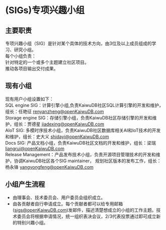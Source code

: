 # (SIGs)专项兴趣小组

## **主要职责**

专项兴趣小组（SIG）是针对某个具体的技术方向，由3位及以上成员组成的学习、研究小组。
<br>每个小组负责：
<br>针对特定的一个或多个主题建立社区项目。
<br>推动各项目输出交付成果。

## **现有小组**

现有用户小组设置如下：
<br>SQL engine SIG：计算引擎小组,负责KaiwuDB社区SQL计算引擎的开发和维护，组长：任艳征 renyanzheng@openKaiwuDB.com
<br>Storage engine SIG：存储引擎小组，负责KaiwuDB社区存储引擎的开发和维护，组长：贾德星 jiadexing@openKaiwuDB.com
<br>AIoT SIG: 多模时序技术小组，负责KaiwuDB社区数据库相关AI和IoT技术的开发和维护，组长：史大义 shidayi@openKaiwuDB.com
<br>Docs SIG: 产品文档小组，负责KaiwuDB社区文档的开发和维护，组长：梁瑞 liangrui@openKaiwuDB.com
<br>Release Management：产品发布技术小组，负责开源项目管理技术的开发和维护，协调KaiwuDB社区各个SIG maintainer， 规划社区版本的发布工作，组长：杨永锋 yangyongfeng@openKaiwuDB.com

## **小组产生流程**

- 由理事会、技术委员会、用户委员会组织成立。
- 由各贡献者自行申请成立。每个贡献者都可以给专用邮箱(sigs@openKaiwuDB.com)发邮件，描述清楚想成立的小组的工作主题。技术委员会将根据申请情况，统一组织表决会议，2/3代表投票通过即可成立新的特别兴趣小组。